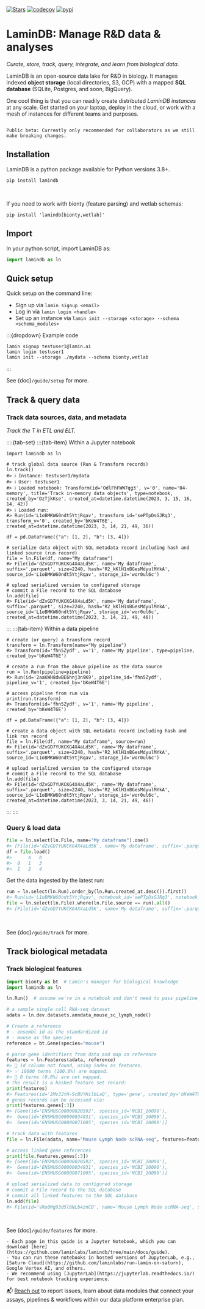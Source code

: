 [![Stars](https://img.shields.io/github/stars/laminlabs/lamindb?logo=GitHub&color=yellow)](https://github.com/laminlabs/lamindb)
[![codecov](https://codecov.io/gh/laminlabs/lamindb/branch/main/graph/badge.svg?token=VKMRJ7OWR3)](https://codecov.io/gh/laminlabs/lamindb)
[![pypi](https://img.shields.io/pypi/v/lamindb?color=blue&label=pypi%20package)](https://pypi.org/project/lamindb)

# LaminDB: Manage R&D data & analyses

_Curate, store, track, query, integrate, and learn from biological data._

LaminDB is an open-source data lake for R&D in biology. It manages indexed **object storage** (local directories, S3, GCP) with a mapped **SQL database** (SQLite, Postgres, and soon, BigQuery).

One cool thing is that you can readily create distributed _LaminDB instances_ at any scale. Get started on your laptop, deploy in the cloud, or work with a mesh of instances for different teams and purposes.

```{warning}

Public beta: Currently only recommended for collaborators as we still make breaking changes.

```

## Installation

LaminDB is a python package available for Python versions 3.8+.

```shell
pip install lamindb
```

<br>

If you need to work with bionty (feature parsing) and wetlab schemas:

```shell
pip install 'lamindb[bionty,wetlab]'
```

## Import

In your python script, import LaminDB as:

```python
import lamindb as ln
```

## Quick setup

Quick setup on the command line:

- Sign up via `lamin signup <email>`
- Log in via `lamin login <handle>`
- Set up an instance via `lamin init --storage <storage> --schema <schema_modules>`

:::{dropdown} Example code

```shell
lamin signup testuser1@lamin.ai
lamin login testuser1
lamin init --storage ./mydata --schema bionty,wetlab
```

:::

See {doc}`/guide/setup` for more.

## Track & query data

### Track data sources, data, and metadata

_Track the T in ETL and ELT._

::::{tab-set}
:::{tab-item} Within a Jupyter notebook

```{code-block} python
import lamindb as ln

# track global data source (Run & Transform records)
ln.track()
#> ℹ️ Instance: testuser1/mydata
#> ℹ️ User: testuser1
#> ℹ️ Loaded notebook: Transform(id='OdlFhFWW7qg3', v='0', name='04-memory', title='Track in-memory data objects', type=notebook, created_by='DzTjkKse', created_at=datetime.datetime(2023, 3, 15, 16, 14, 42))
#> ℹ️ Loaded run:
#> Run(id='L1oBMKW60ndt5YtjRqav', transform_id='sePTpDsGJRq3', transform_v='0', created_by='bKeW4T6E', created_at=datetime.datetime(2023, 3, 14, 21, 49, 36))

df = pd.DataFrame({"a": [1, 2], "b": [3, 4]})

# serialize data object with SQL metadata record including hash and linked source (run record)
file = ln.File(df, name="My dataframe")
#> File(id='dZvGD7YUKCKG4X4aLd5K', name='My dataframe', suffix='.parquet', size=2240, hash='R2_kKlH1nBGesMdyulMYkA', source_id='L1oBMKW60ndt5YtjRqav', storage_id='wor0ul6c')

# upload serialized version to configured storage
# commit a File record to the SQL database
ln.add(file)
#> File(id='dZvGD7YUKCKG4X4aLd5K', name='My dataframe', suffix='.parquet', size=2240, hash='R2_kKlH1nBGesMdyulMYkA', source_id='L1oBMKW60ndt5YtjRqav', storage_id='wor0ul6c', created_at=datetime.datetime(2023, 3, 14, 21, 49, 46))
```

:::
:::{tab-item} Within a data pipeline

```{code-block} python
# create (or query) a transform record
transform = ln.Transform(name="My pipeline")
#> Transform(id='fhn5Zydf', v='1', name='My pipeline', type=pipeline, created_by='bKeW4T6E')

# create a run from the above pipeline as the data source
run = ln.Run(pipeline=pipeline)
#> Run(id='2aaKWH8dwBE6hnj3n9K9', pipeline_id='fhn5Zydf', pipeline_v='1', created_by='bKeW4T6E')

# access pipeline from run via
print(run.transform)
#> Transform(id='fhn5Zydf', v='1', name='My pipeline', created_by='bKeW4T6E')

df = pd.DataFrame({"a": [1, 2], "b": [3, 4]})

# create a data object with SQL metadata record including hash and link run record
file = ln.File(df, name="My dataframe", source=run)
#> File(id='dZvGD7YUKCKG4X4aLd5K', name='My dataframe', suffix='.parquet', size=2240, hash='R2_kKlH1nBGesMdyulMYkA', source_id='L1oBMKW60ndt5YtjRqav', storage_id='wor0ul6c')

# upload serialized version to the configured storage
# commit a File record to the SQL database
ln.add(file)
#> File(id='dZvGD7YUKCKG4X4aLd5K', name='My dataframe', suffix='.parquet', size=2240, hash='R2_kKlH1nBGesMdyulMYkA', source_id='L1oBMKW60ndt5YtjRqav', storage_id='wor0ul6c', created_at=datetime.datetime(2023, 3, 14, 21, 49, 46))
```

:::
::::

### Query & load data

```python
file = ln.select(ln.File, name="My dataframe").one()
#> [File(id='dZvGD7YUKCKG4X4aLd5K', name='My dataframe', suffix='.parquet', size=2240, hash='R2_kKlH1nBGesMdyulMYkA', source_id='L1oBMKW60ndt5YtjRqav', storage_id='wor0ul6c', created_at=datetime.datetime(2023, 3, 14, 21, 49, 46))]
df = file.load()
#>      a	b
#>  0	1	3
#>  1	2	4
```

Get the data ingested by the latest run:

```python
run = ln.select(ln.Run).order_by(ln.Run.created_at.desc()).first()
#> Run(id='L1oBMKW60ndt5YtjRqav', notebook_id='sePTpDsGJRq3', notebook_v='0', created_by='bKeW4T6E', created_at=datetime.datetime(2023, 3, 14, 21, 49, 36))
file = ln.select(ln.File).where(ln.File.source == run).all()
#> [File(id='dZvGD7YUKCKG4X4aLd5K', name='My dataframe', suffix='.parquet', size=2240, hash='R2_kKlH1nBGesMdyulMYkA', source_id='L1oBMKW60ndt5YtjRqav', storage_id='wor0ul6c', created_at=datetime.datetime(2023, 3, 14, 21, 49, 46))]
```

<br>

See {doc}`/guide/track` for more.

## Track biological metadata

### Track biological features

```python
import bionty as bt  # Lamin's manager for biological knowledge
import lamindb as ln

ln.Run()  # assume we're in a notebook and don't need to pass pipeline_name

# a sample single cell RNA-seq dataset
adata = ln.dev.datasets.anndata_mouse_sc_lymph_node()

# Create a reference
# - ensembl id as the standardized id
# - mouse as the species
reference = bt.Gene(species="mouse")

# parse gene identifiers from data and map on reference
features = ln.Features(adata, reference)
#> 🔶 id column not found, using index as features.
#> ✅ 10000 terms (100.0%) are mapped.
#> 🔶 0 terms (0.0%) are not mapped.
# The result is a hashed feature set record:
print(features)
#> Features(id='2Mv3JtH-ScBVYHilbLaQ', type='gene', created_by='bKeW4T6E')
# genes records can be accessed via:
print(features.genes[:3])
#> [Gene(id='ENSMUSG00000020592', species_id='NCBI_10090'),
#>  Gene(id='ENSMUSG00000034931', species_id='NCBI_10090'),
#>  Gene(id='ENSMUSG00000071005', species_id='NCBI_10090')]

# track data with features
file = ln.File(adata, name="Mouse Lymph Node scRNA-seq", features=features)

# access linked gene references
print(file.features.genes[:3])
#> [Gene(id='ENSMUSG00000020592', species_id='NCBI_10090'),
#>  Gene(id='ENSMUSG00000034931', species_id='NCBI_10090'),
#>  Gene(id='ENSMUSG00000071005', species_id='NCBI_10090')]

# upload serialized data to configured storage
# commit a File record to the SQL database
# commit all linked features to the SQL database
ln.add(file)
#> File(id='VRu0Mg93d5l6NLb4znCD', name='Mouse Lymph Node scRNA-seq', suffix='.h5ad', size=17341245, hash='Qprqj0O23197Ko-VobaZiw', source_id='EB78Sl5KPG6wW6XcOlsm', storage_id='0Xt6BY40', created_at=datetime.datetime(2023, 3, 17, 6, 49, 39))
```

<br>

See {doc}`/guide/features` for more.

```{tip}
- Each page in this guide is a Jupyter Notebook, which you can download [here](https://github.com/laminlabs/lamindb/tree/main/docs/guide).
- You can run these notebooks in hosted versions of JupyterLab, e.g., [Saturn Cloud](https://github.com/laminlabs/run-lamin-on-saturn), Google Vertex AI, and others.
- We recommend using [JupyterLab](https://jupyterlab.readthedocs.io/) for best notebook tracking experience.
```

📬 [Reach out](https://lamin.ai/contact) to report issues, learn about data modules that connect your assays, pipelines & workflows within our data platform enterprise plan.
